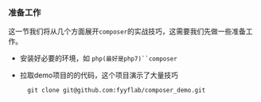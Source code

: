 ### 准备工作

这一节我们将从几个方面展开`composer`的实战技巧，这需要我们先做一些准备工作。

- 安装好必要的环境，如 `php(最好是php7)``composer`
- 拉取demo项目的的代码，这个项目演示了大量技巧
  
  		git clone git@github.com:fyyflab/composer_demo.git